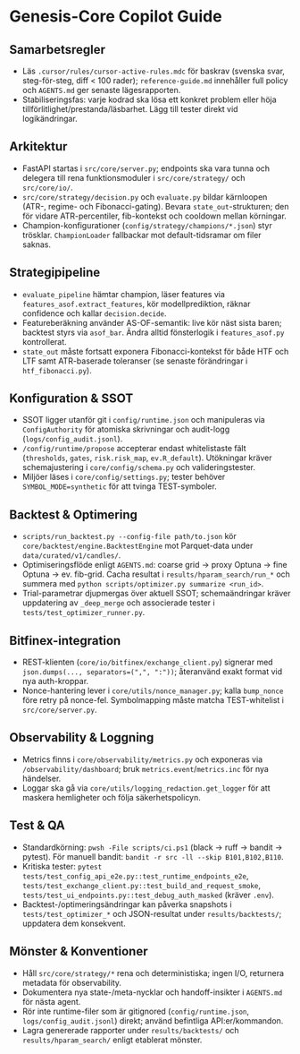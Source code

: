 <!-- Updated by Copilot-guided review 2025-10-30 -->
# Genesis-Core Copilot Guide

## Samarbetsregler
- Läs `.cursor/rules/cursor-active-rules.mdc` för baskrav (svenska svar, steg-för-steg, diff < 100 rader); `reference-guide.md` innehåller full policy och `AGENTS.md` ger senaste lägesrapporten.
- Stabiliseringsfas: varje kodrad ska lösa ett konkret problem eller höja tillförlitlighet/prestanda/läsbarhet. Lägg till tester direkt vid logikändringar.

## Arkitektur
- FastAPI startas i `src/core/server.py`; endpoints ska vara tunna och delegera till rena funktionsmoduler i `src/core/strategy/` och `src/core/io/`.
- `src/core/strategy/decision.py` och `evaluate.py` bildar kärnloopen (ATR-, regime- och Fibonacci-gating). Bevara `state_out`-strukturen; den för vidare ATR-percentiler, fib-kontekst och cooldown mellan körningar.
- Champion-konfigurationer (`config/strategy/champions/*.json`) styr trösklar. `ChampionLoader` fallbackar mot default-tidsramar om filer saknas.

## Strategipipeline
- `evaluate_pipeline` hämtar champion, läser features via `features_asof.extract_features`, kör modellprediktion, räknar confidence och kallar `decision.decide`.
- Featureberäkning använder AS-OF-semantik: live kör näst sista baren; backtest styrs via `asof_bar`. Ändra alltid fönsterlogik i `features_asof.py` kontrollerat.
- `state_out` måste fortsatt exponera Fibonacci-kontekst för både HTF och LTF samt ATR-baserade toleranser (se senaste förändringar i `htf_fibonacci.py`).

## Konfiguration & SSOT
- SSOT ligger utanför git i `config/runtime.json` och manipuleras via `ConfigAuthority` för atomiska skrivningar och audit-logg (`logs/config_audit.jsonl`).
- `/config/runtime/propose` accepterar endast whitelistaste fält (`thresholds`, `gates`, `risk.risk_map`, `ev.R_default`). Utökningar kräver schemajustering i `core/config/schema.py` och valideringstester.
- Miljöer läses i `core/config/settings.py`; tester behöver `SYMBOL_MODE=synthetic` för att tvinga TEST-symboler.

## Backtest & Optimering
- `scripts/run_backtest.py --config-file path/to.json` kör `core/backtest/engine.BacktestEngine` mot Parquet-data under `data/curated/v1/candles/`.
- Optimiseringsflöde enligt `AGENTS.md`: coarse grid → proxy Optuna → fine Optuna → ev. fib-grid. Cacha resultat i `results/hparam_search/run_*` och summera med `python scripts/optimizer.py summarize <run_id>`.
- Trial-parametrar djupmergas över aktuell SSOT; schemaändringar kräver uppdatering av `_deep_merge` och associerade tester i `tests/test_optimizer_runner.py`.

## Bitfinex-integration
- REST-klienten (`core/io/bitfinex/exchange_client.py`) signerar med `json.dumps(..., separators=(",", ":"))`; återanvänd exakt format vid nya auth-kroppar.
- Nonce-hantering lever i `core/utils/nonce_manager.py`; kalla `bump_nonce` före retry på nonce-fel. Symbolmapping måste matcha TEST-whitelist i `src/core/server.py`.

## Observability & Loggning
- Metrics finns i `core/observability/metrics.py` och exponeras via `/observability/dashboard`; bruk `metrics.event`/`metrics.inc` för nya händelser.
- Loggar ska gå via `core/utils/logging_redaction.get_logger` för att maskera hemligheter och följa säkerhetspolicyn.

## Test & QA
- Standardkörning: `pwsh -File scripts/ci.ps1` (black → ruff → bandit → pytest). För manuell bandit: `bandit -r src -ll --skip B101,B102,B110`.
- Kritiska tester: `pytest tests/test_config_api_e2e.py::test_runtime_endpoints_e2e`, `tests/test_exchange_client.py::test_build_and_request_smoke`, `tests/test_ui_endpoints.py::test_debug_auth_masked` (kräver `.env`).
- Backtest-/optimeringsändringar kan påverka snapshots i `tests/test_optimizer_*` och JSON-resultat under `results/backtests/`; uppdatera dem konsekvent.

## Mönster & Konventioner
- Håll `src/core/strategy/*` rena och deterministiska; ingen I/O, returnera metadata för observability.
- Dokumentera nya state-/meta-nycklar och handoff-insikter i `AGENTS.md` för nästa agent.
- Rör inte runtime-filer som är gitignored (`config/runtime.json`, `logs/config_audit.jsonl`) direkt; använd befintliga API:er/kommandon.
- Lagra genererade rapporter under `results/backtests/` och `results/hparam_search/` enligt etablerat mönster.

